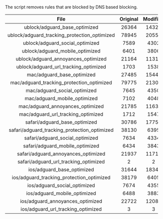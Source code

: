 The script removes rules that are blocked by DNS based blocking.


| File | Original | Modified |
|:----:|:-----:|:-----:|
| ublock/adguard_base_optimized | 26364 | 14321 |
| ublock/adguard_tracking_protection_optimized | 78945 | 20551 |
| ublock/adguard_social_optimized | 7589 | 4302 |
| ublock/adguard_mobile_optimized | 6401 | 3806 |
| ublock/adguard_annoyances_optimized | 21164 | 11310 |
| ublock/adguard_url_tracking_optimized | 1703 | 1538 |
| mac/adguard_base_optimized | 27485 | 15445 |
| mac/adguard_tracking_protection_optimized | 79775 | 21308 |
| mac/adguard_social_optimized | 7645 | 4350 |
| mac/adguard_mobile_optimized | 7102 | 4048 |
| mac/adguard_annoyances_optimized | 21785 | 11638 |
| mac/adguard_url_tracking_optimized | 1712 | 1547 |
| safari/adguard_base_optimized | 30786 | 17752 |
| safari/adguard_tracking_protection_optimized | 38130 | 6395 |
| safari/adguard_social_optimized | 7634 | 4334 |
| safari/adguard_mobile_optimized | 6434 | 3843 |
| safari/adguard_annoyances_optimized | 21937 | 11716 |
| safari/adguard_url_tracking_optimized | 2 | 2 |
| ios/adguard_base_optimized | 31644 | 18343 |
| ios/adguard_tracking_protection_optimized | 38179 | 6405 |
| ios/adguard_social_optimized | 7674 | 4355 |
| ios/adguard_mobile_optimized | 6488 | 3883 |
| ios/adguard_annoyances_optimized | 22722 | 12083 |
| ios/adguard_url_tracking_optimized | 3 | 3 |